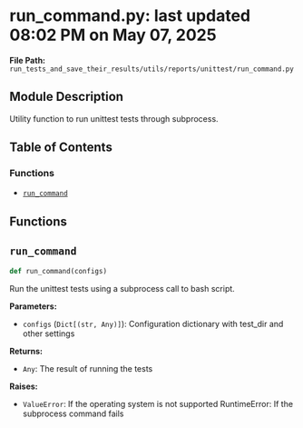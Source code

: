 # run_command.py: last updated 08:02 PM on May 07, 2025

**File Path:** `run_tests_and_save_their_results/utils/reports/unittest/run_command.py`

## Module Description

Utility function to run unittest tests through subprocess.

## Table of Contents

### Functions

- [`run_command`](#run_command)

## Functions

## `run_command`

```python
def run_command(configs)
```

Run the unittest tests using a subprocess call to bash script.

**Parameters:**

- `configs` (`Dict[(str, Any)]`): Configuration dictionary with test_dir and other settings

**Returns:**

- `Any`: The result of running the tests

**Raises:**

- `ValueError`: If the operating system is not supported
RuntimeError: If the subprocess command fails
